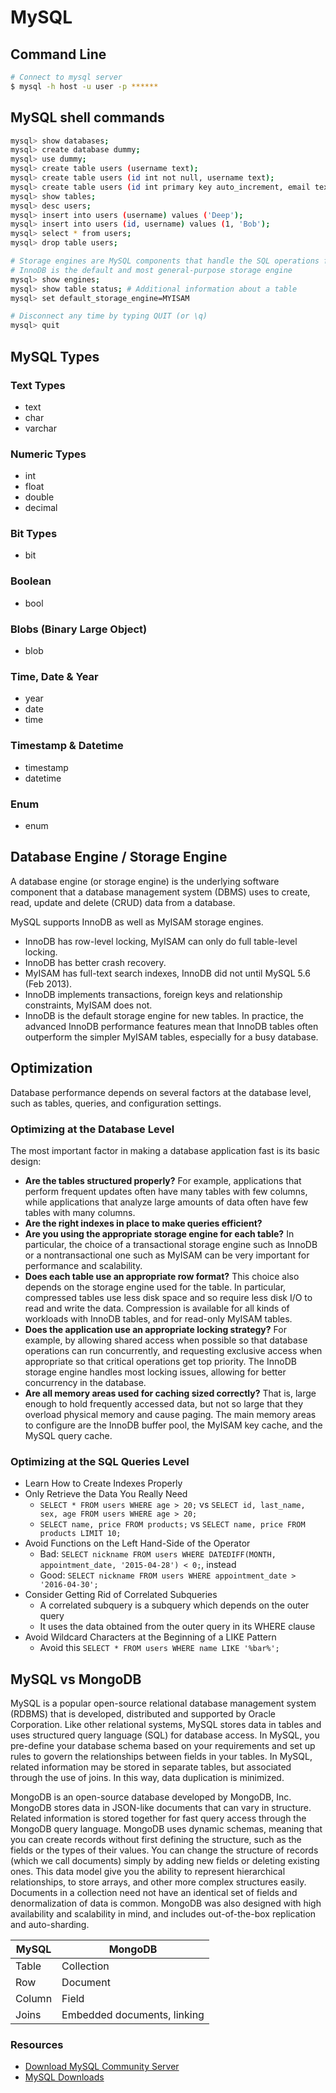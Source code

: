 # MySQL

## Command Line

``` bash
# Connect to mysql server
$ mysql -h host -u user -p ******
```

## MySQL shell commands

``` bash
mysql> show databases;
mysql> create database dummy;
mysql> use dummy;
mysql> create table users (username text);
mysql> create table users (id int not null, username text);
mysql> create table users (id int primary key auto_increment, email text);
mysql> show tables;
mysql> desc users;
mysql> insert into users (username) values ('Deep');
mysql> insert into users (id, username) values (1, 'Bob');
mysql> select * from users;
mysql> drop table users;

# Storage engines are MySQL components that handle the SQL operations for different table types
# InnoDB is the default and most general-purpose storage engine
mysql> show engines;
mysql> show table status; # Additional information about a table
mysql> set default_storage_engine=MYISAM

# Disconnect any time by typing QUIT (or \q)
mysql> quit
```

## MySQL Types

### Text Types

- text
- char
- varchar

### Numeric Types

- int
- float
- double
- decimal

### Bit Types

- bit

### Boolean

- bool

### Blobs (Binary Large Object)

- blob

### Time, Date & Year

- year
- date
- time

### Timestamp & Datetime

- timestamp
- datetime

### Enum

- enum

## Database Engine / Storage Engine

A database engine (or storage engine) is the underlying software component that a database management system (DBMS) uses to create, read, update and delete (CRUD) data from a database.

MySQL supports InnoDB as well as MyISAM storage engines.

- InnoDB has row-level locking, MyISAM can only do full table-level locking.
- InnoDB has better crash recovery.
- MyISAM has full-text search indexes, InnoDB did not until MySQL 5.6 (Feb 2013).
- InnoDB implements transactions, foreign keys and relationship constraints, MyISAM does not.
- InnoDB is the default storage engine for new tables. In practice, the advanced InnoDB performance features mean that InnoDB tables often outperform the simpler MyISAM tables, especially for a busy database.

## Optimization

Database performance depends on several factors at the database level, such as tables, queries, and configuration settings.

### Optimizing at the Database Level

The most important factor in making a database application fast is its basic design:

- **Are the tables structured properly?** For example, applications that perform frequent updates often have many tables with few columns, while applications that analyze large amounts of data often have few tables with many columns.
- **Are the right indexes in place to make queries efficient?**
- **Are you using the appropriate storage engine for each table?** In particular, the choice of a transactional storage engine such as InnoDB or a nontransactional one such as MyISAM can be very important for performance and scalability.
- **Does each table use an appropriate row format?** This choice also depends on the storage engine used for the table. In particular, compressed tables use less disk space and so require less disk I/O to read and write the data. Compression is available for all kinds of workloads with InnoDB tables, and for read-only MyISAM tables.
- **Does the application use an appropriate locking strategy?** For example, by allowing shared access when possible so that database operations can run concurrently, and requesting exclusive access when appropriate so that critical operations get top priority. The InnoDB storage engine handles most locking issues, allowing for better concurrency in the database.
- **Are all memory areas used for caching sized correctly?** That is, large enough to hold frequently accessed data, but not so large that they overload physical memory and cause paging. The main memory areas to configure are the InnoDB buffer pool, the MyISAM key cache, and the MySQL query cache.

### Optimizing at the SQL Queries Level

- Learn How to Create Indexes Properly
- Only Retrieve the Data You Really Need
    - `SELECT * FROM users WHERE age > 20;` vs `SELECT id, last_name, sex, age FROM users WHERE age > 20;`
    - `SELECT name, price FROM products;` vs `SELECT name, price FROM products LIMIT 10;`
- Avoid Functions on the Left Hand-Side of the Operator
    - Bad: `SELECT nickname FROM users WHERE DATEDIFF(MONTH, appointment_date, '2015-04-28') < 0;`, instead
    - Good: `SELECT nickname FROM users WHERE appointment_date > '2016-04-30';`
- Consider Getting Rid of Correlated Subqueries
    - A correlated subquery is a subquery which depends on the outer query
    - It uses the data obtained from the outer query in its WHERE clause
- Avoid Wildcard Characters at the Beginning of a LIKE Pattern
    - Avoid this `SELECT * FROM users WHERE name LIKE '%bar%';`

## MySQL vs MongoDB

MySQL is a popular open-source relational database management system (RDBMS) that is developed, distributed and supported by Oracle Corporation. Like other relational systems, MySQL stores data in tables and uses structured query language (SQL) for database access. In MySQL, you pre-define your database schema based on your requirements and set up rules to govern the relationships between fields in your tables. In MySQL, related information may be stored in separate tables, but associated through the use of joins. In this way, data duplication is minimized.

MongoDB is an open-source database developed by MongoDB, Inc. MongoDB stores data in JSON-like documents that can vary in structure. Related information is stored together for fast query access through the MongoDB query language. MongoDB uses dynamic schemas, meaning that you can create records without first defining the structure, such as the fields or the types of their values. You can change the structure of records (which we call documents) simply by adding new fields or deleting existing ones. This data model give you the ability to represent hierarchical relationships, to store arrays, and other more complex structures easily. Documents in a collection need not have an identical set of fields and denormalization of data is common. MongoDB was also designed with high availability and scalability in mind, and includes out-of-the-box replication and auto-sharding.

MySQL | MongoDB
--- | ---
Table | Collection
Row | Document
Column | Field
Joins | Embedded documents, linking



### Resources

- [Download MySQL Community Server](https://dev.mysql.com/downloads/mysql/)
- [MySQL Downloads](https://www.mysql.com/downloads/)

